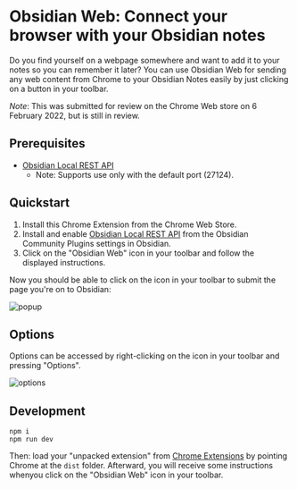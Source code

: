 # Obsidian Web: Connect your browser with your Obsidian notes

Do you find yourself on a webpage somewhere and want to add it to your notes so you can remember it later?  You can use Obsidian Web for sending any web content from Chrome to your Obsidian Notes easily by just clicking on a button in your toolbar.

*Note*: This was submitted for review on the Chrome Web store on 6 February 2022, but is still in review.

## Prerequisites

* [Obsidian Local REST API](https://github.com/coddingtonbear/obsidian-local-rest-api)
  * Note: Supports use only with the default port (27124).

## Quickstart

1. Install this Chrome Extension from the Chrome Web Store.
2. Install and enable [Obsidian Local REST API](https://github.com/coddingtonbear/obsidian-local-rest-api) from the Obsidian Community Plugins settings in Obsidian.
3. Click on the "Obsidian Web" icon in your toolbar and follow the displayed instructions.

Now you should be able to click on the icon in your toolbar to submit the page you're on to Obsidian:

![popup](http://coddingtonbear-public.s3.amazonaws.com/github/obsidian-web/popup.png)

## Options

Options can be accessed by right-clicking on the icon in your toolbar and pressing  "Options".

![options](http://coddingtonbear-public.s3.amazonaws.com/github/obsidian-web/options.png)

## Development

```
npm i
npm run dev
```

Then: load your "unpacked extension" from [Chrome Extensions](chrome://extensions/) by pointing Chrome at the `dist` folder.  Afterward, you will receive some instructions whenyou click on the "Obsidian Web" icon in your toolbar.
